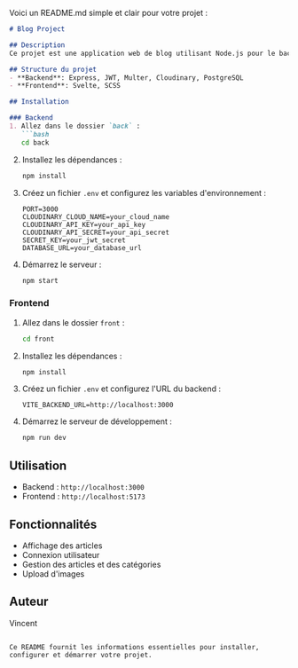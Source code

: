 Voici un README.md simple et clair pour votre projet :

```markdown
# Blog Project

## Description
Ce projet est une application web de blog utilisant Node.js pour le backend et Svelte pour le frontend. Il permet de gérer des articles, des catégories et l'authentification des utilisateurs.

## Structure du projet
- **Backend**: Express, JWT, Multer, Cloudinary, PostgreSQL
- **Frontend**: Svelte, SCSS

## Installation

### Backend
1. Allez dans le dossier `back` :
   ```bash
   cd back
   ```
2. Installez les dépendances :
   ```bash
   npm install
   ```
3. Créez un fichier `.env` et configurez les variables d'environnement :
   ```plaintext
   PORT=3000
   CLOUDINARY_CLOUD_NAME=your_cloud_name
   CLOUDINARY_API_KEY=your_api_key
   CLOUDINARY_API_SECRET=your_api_secret
   SECRET_KEY=your_jwt_secret
   DATABASE_URL=your_database_url
   ```
4. Démarrez le serveur :
   ```bash
   npm start
   ```

### Frontend
1. Allez dans le dossier `front` :
   ```bash
   cd front
   ```
2. Installez les dépendances :
   ```bash
   npm install
   ```
3. Créez un fichier `.env` et configurez l'URL du backend :
   ```plaintext
   VITE_BACKEND_URL=http://localhost:3000
   ```
4. Démarrez le serveur de développement :
   ```bash
   npm run dev
   ```

## Utilisation
- Backend : `http://localhost:3000`
- Frontend : `http://localhost:5173`

## Fonctionnalités
- Affichage des articles
- Connexion utilisateur
- Gestion des articles et des catégories
- Upload d'images

## Auteur
Vincent
```

Ce README fournit les informations essentielles pour installer, configurer et démarrer votre projet.